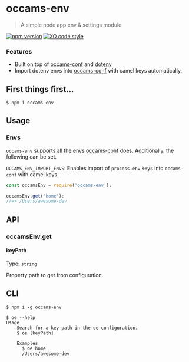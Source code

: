 # occams-env

> A simple node app env &amp; settings module.

[![npm version](https://badge.fury.io/js/occams-env.svg)](https://badge.fury.io/js/occams-env)&nbsp;[![XO code style](https://img.shields.io/badge/code_style-XO-5ed9c7.svg)](https://github.com/xojs/xo)

### Features

- Built on top of [occams-conf](https://github.com/lxghtless/occams-conf#readme) and [dotenv](https://github.com/motdotla/dotenv#readme)
- Import dotenv envs into [occams-conf](https://github.com/lxghtless/occams-conf#readme) with camel keys automatically.

## First things first...

```
$ npm i occams-env
```


## Usage

### Envs

`occams-env` supports all the envs [occams-conf](https://github.com/lxghtless/occams-conf) does. Additionally, the following can be set.

`OCCAMS_ENV_IMPORT_ENVS`: Enables import of `process.env` keys into `occams-conf` with camel keys.

```js
const occamsEnv = require('occams-env');

occamsEnv.get('home');
//=> /Users/awesome-dev
```

## API

### occamsEnv.get

#### keyPath

Type: `string`

Property path to get from configuration.

## CLI

```
$ npm i -g occams-env
```

```
$ oe --help
Usage
    Search for a key path in the oe configuration.
    $ oe [keyPath]

    Examples
      $ oe home
      /Users/awesome-dev
```
